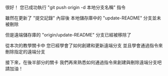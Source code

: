 很好！
您已成功執行 "git push origin -d 本地分支名稱" 指令

雖然在更新了 "提交記錄" 內容後
本地儲存庫中的 "update-README" 分支並未被刪除

但是遠端儲存庫的 "origin/update-README" 分支已經被移除了

從本次的教學關卡中
您已經學會了如何創建和更新遠端分支
並且學會通過指令來刪除指定的遠端分支

接下來，在後半部分的關卡
我們再來熟悉如何通過指令來創建與刪除遠端分支吧
請加油！